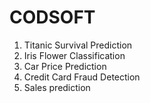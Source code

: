 # CODSOFT
1. Titanic Survival Prediction
2. Iris Flower Classification
3. Car Price Prediction 
4. Credit Card Fraud Detection
5. Sales prediction
